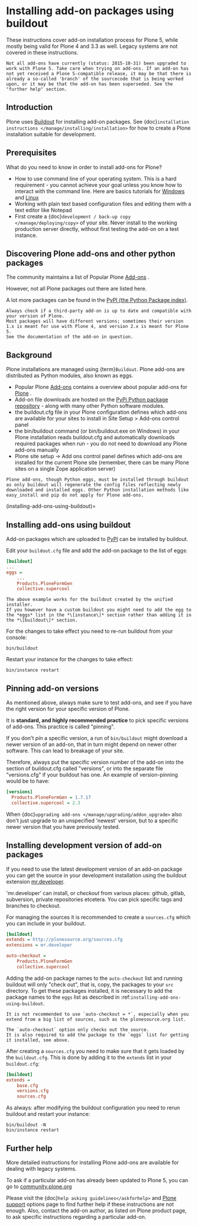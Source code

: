 # Installing add-on packages using buildout

These instructions cover add-on installation process for Plone 5, while mostly being valid for Plone 4 and 3.3 as well.
Legacy systems are not covered in these instructions.

```{note}
Not all add-ons have currently (status: 2015-10-31) been upgraded to work with Plone 5. Take care when trying on add-ons. If an add-on has not yet received a Plone 5-compatible release, it may be that there is already a so-called 'branch' of the sourcecode that is being worked upon, or it may be that the add-on has been superseded. See the "further help" section.
```

## Introduction

Plone uses [Buildout](http://www.buildout.org/) for installing add-on packages.
See {doc}`installation instructions </manage/installing/installation>` for how to create a Plone installation suitable for development.

## Prerequisites

What do you need to know in order to install add-ons for Plone?

- How to use command line of your operating system.
  This is a hard requirement - you cannot achieve your goal unless you know how to interact with the command line.
  Here are basics tutorials for [Windows](http://www.hacking-tutorial.com/tips-and-tricks/16-steps-tutorial-basic-command-prompt/) and [Linux](http://linuxcommand.org/learning_the_shell.php)
- Working with plain text based configuration files and editing them with a text editor like Notepad
- First create a {doc}`development / back-up copy </manage/deploying/copy>` of your site. Never install to the working production server directly, without first testing the add-on on a test instance.

## Discovering Plone add-ons and other python packages

The community maintains a list of Popular Plone [Add-ons](https://plone.org/download/add-ons/) .

However, not all Plone packages out there are listed here.

A lot more packages can be found in the [PyPI (the Python Package index)](https://pypi.python.org/pypi?:action=browse&show=all&c=518).

```{note}
Always check if a third-party add-on is up to date and compatible with your version of Plone.
Most packages will have different versions; sometimes their version 1.x is meant for use with Plone 4, and version 2.x is meant for Plone 5.
See the documentation of the add-on in question.
```

## Background

Plone installations are managed using {term}`Buildout`.
Plone add-ons are distributed as Python modules, also known as eggs.

- Popular Plone [Add-ons](https://plone.org/download/add-ons/) contains a overview about popular add-ons for [Plone](https://plone.org) .
- Add-on file downloads are hosted on the [PyPi Python package repository](https://pypi.python.org/pypi) - along with many other Python software modules.
- the buildout.cfg file in your Plone configuration defines which add-ons are available for your sites to install in Site Setup > Add-ons control panel
- the bin/buildout command (or bin/buildout.exe on Windows) in your Plone installation reads buildout.cfg and automatically downloads required packages when run - you do not need to download any Plone add-ons manually
- Plone site setup -> Add ons control panel defines which add-ons are installed for the current Plone site (remember, there can be many Plone sites on a single Zope application server)

```{note}
Plone add-ons, though Python eggs, must be installed through buildout as only buildout will regenerate the config files reflecting newly downloaded and installed eggs. Other Python installation methods like easy_install and pip do not apply for Plone add-ons.
```

(installing-add-ons-using-buildout)=

## Installing add-ons using buildout

Add-on packages which are uploaded to [PyPI](https://pypi.python.org) can be installed by buildout.

Edit your `buildout.cfg` file and add the add-on package to the list
of eggs:

```ini
[buildout]
...
eggs =
    ...
    Products.PloneFormGen
    collective.supercool
```

```{note}
The above example works for the buildout created by the unified installer.
If you however have a custom buildout you might need to add the egg to the *eggs* list in the *\[instance\]* section rather than adding it in the *\[buildout\]* section.
```

For the changes to take effect you need to re-run buildout from your console:

```console
bin/buildout
```

Restart your instance for the changes to take effect:

```console
bin/instance restart
```

## Pinning add-on versions

As mentioned above, always make sure to test add-ons, and see if you have the right version for your specific version of Plone.

It is **standard, and highly recommended practice** to pick specific versions of add-ons. This practice is called "pinning".

If you don't *pin* a specific version, a run of `bin/buildout` might download a newer version of an add-on, that in turn might depend on newer other software. This can lead to breakage of your site.

Therefore, always put the specific version number of the add-on into the section of buildout.cfg called "versions", or into the separate file "versions.cfg" if your buildout has one.
An example of version-pinning would be to have:

```ini
[versions]
  Products.PloneFormGen = 1.7.17
  collective.supercool = 2.3
```

When {doc}`upgrading add-ons </manage/upgrading/addon_upgrade>` also don't just upgrade to an unspecified 'newest' version, but to a specific newer version that you have previously tested.

## Installing development version of add-on packages

If you need to use the latest development version of an add-on package you can get the source in your development installation using the buildout extension [mr.developer](https://pypi.python.org/pypi/mr.developer).

'mr.developer' can install, or *checkout* from various places: github, gitlab, subversion, private repositories etcetera.
You can pick specific tags and branches to checkout.

For managing the sources it is recommended to create a `sources.cfg` which you can include in your buildout.

```ini
[buildout]
extends = http://plonesource.org/sources.cfg
extensions = mr.developer

auto-checkout =
    Products.PloneFormGen
    collective.supercool
```

Adding the add-on package names to the `auto-checkout` list and running buildout will only "check out", that is, copy, the packages to your `src` directory.
To get these packages installed, it is necessary to add the package names to the `eggs` list as described in :ref:`installing-add-ons-using-buildout`.

```{note}
It is not recommended to use `auto-checkout = *`, especially when you extend from a big list of sources, such as the plonesource.org list.
```

```{note}
The `auto-checkout` option only checks out the source.
It is also required to add the package to the `eggs` list for getting it installed, see above.
```

After creating a `sources.cfg` you need to make sure that it gets loaded by the `buildout.cfg`.
This is done by adding it to the `extends` list in your `buildout.cfg`:

```ini
[buildout]
extends =
    base.cfg
    versions.cfg
    sources.cfg
```

As always: after modifying the buildout configuration you need to rerun buildout and restart your instance:

```console
bin/buildout -N
bin/instance restart
```

## Further help

More detailed instructions for installing Plone add-ons are available for dealing with legacy systems.

To ask if a particular add-on has already been updated to Plone 5, you can go to [community.plone.org](https://community.plone.org)

Please visit the  {doc}`help asking guidelines</askforhelp>` and [Plone support](https://plone.org/support) options page to find further help if these instructions are not enough.
Also, contact the add-on author, as listed on Plone product page, to ask specific instructions regarding a particular add-on.
